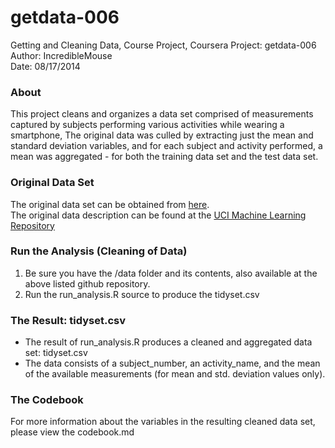getdata-006
===========

Getting and Cleaning Data, Course Project, Coursera Project: getdata-006  
Author: IncredibleMouse  
Date: 08/17/2014  

### About
This project cleans and organizes a data set comprised of measurements captured by subjects performing various activities while wearing a smartphone, The original data was culled by extracting just the mean and standard deviation variables, and for each subject and activity performed, a mean was aggregated - for both the training data set and the test data set.

### Original Data Set
The original data set can be obtained from [here](https://d396qusza40orc.cloudfront.net/getdata%2Fprojectfiles%2FUCI%20HAR%20Dataset.zip).  
The original data description can be found at the [UCI Machine Learning Repository](http://archive.ics.uci.edu/ml/datasets/Human+Activity+Recognition+Using+Smartphones)

### Run the Analysis (Cleaning of Data)
1. Be sure you have the /data folder and its contents, also available at the above listed github repository.
1. Run the run_analysis.R source to produce the tidyset.csv

### The Result: tidyset.csv
* The result of run_analysis.R produces a cleaned and aggregated data set: tidyset.csv  
* The data consists of a subject_number, an activity_name, and the mean of the available measurements (for mean and std. deviation values only).

### The Codebook
For more information about the variables in the resulting cleaned data set, please view the codebook.md
